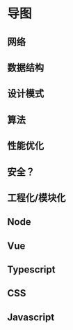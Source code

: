# 导图

## 网络

## 数据结构

## 设计模式

## 算法

## 性能优化

## 安全？

## 工程化/模块化

## Node

## Vue

## Typescript

## CSS

## Javascript

